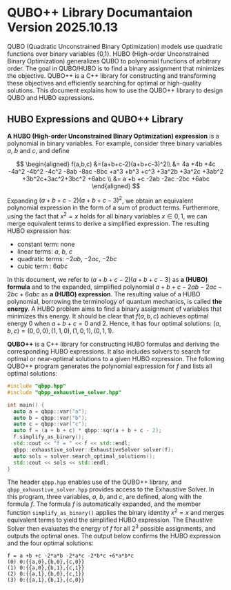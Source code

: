 # QUBO++ Library Documantaion Version 2025.10.13

QUBO (Quadratic Unconstrained Binary Optimization) models use quadratic functions over binary variables {0,1}.
HUBO (High-order Unconstrained Binary Optimization) generalizes QUBO to polynomial functions of arbitrary order.
The goal in QUBO/HUBO is to find a binary assignment that minimizes the objective.
QUBO++ is a C++ library for constructing and transforming these objectives and efficiently searching for optimal or high-quality solutions.
This document explains how to use the QUBO++ library to design QUBO and HUBO expressions.


## HUBO Expressions and QUBO++ Library

**A HUBO (High-order Unconstrained Binary Optimization) expression** is a polynomial in binary variables.
For example, consider three binary variables $a$, $b$ and $c$, and define


$$
\begin{aligned}
f(a,b,c)
&=(a+b+c-2)(a+b+c-3)^2\\
&= 4a +4b +4c -4a^2 -4b^2 -4c^2 -8ab -8ac -8bc +a^3 +b^3 +c^3 +3a^2b +3a^2c +3ab^2 +3b^2c+3ac^2+3bc^2 +6abc \\
&= a +b +c -2ab -2ac -2bc +6abc
\end{aligned}
$$


Expanding $(a+b+c-2)(a+b+c-3)^2$, we obtain an equivalent polynomial expression in the form of a sum of product terms.
Furthermore, using the fact that $x^2=x$ holds for all binary variables $x\in{0,1}$, we can merge equivalent terms to derive a simplified expression.
The resulting HUBO expression has:
* constant term: none 
* linear terms: $a$, $b$, $c$
* quadratic terms: $-2ab$, $-2ac$, $-2bc$
* cubic term : $6abc$

In this document, we refer to $(a+b+c-2)(a+b+c-3)$ as **a (HUBO) formula** and
to the expanded, simplified polynomial $a +b +c -2ab -2ac -2bc +6abc$ as **a (HUBO) expression**.
The resulting value of a HUBO polynomial, borrowing the terminology of quantum mechanics, is called **the energy**.
A HUBO problem aims to find a binary assignment of variables that minimizes this energy.
It should be clear that $f(a,b,c)$ achieves optimal energy 0 when $a+b+c=0$ and $2$.
Hence, it has four optimal solutions: $(a,b,c)=(0,0,0),(1,1,0),(1,0,1),(0,1,1)$.

**QUBO++** is a C++ library for constructing HUBO formulas and deriving the corresponding HUBO expressions.
It also includes solvers to search for optimal or near-optimal solutions to a given HUBO expression.
The following QUBO++ program generates the polynomial expression for $f$ and lists all optimal solutions:
```cpp
#include "qbpp.hpp"
#include "qbpp_exhaustive_solver.hpp"

int main() {
  auto a = qbpp::var("a");
  auto b = qbpp::var("b");
  auto c = qbpp::var("c");
  auto f = (a + b + c) * qbpp::sqr(a + b + c - 2);
  f.simplify_as_binary();
  std::cout << "f = " << f << std::endl;
  qbpp::exhaustive_solver::ExhaustiveSolver solver(f);
  auto sols = solver.search_optimal_solutions();
  std::cout << sols << std::endl;
}
```

The header `qbpp.hpp` enables use of the QUBO++ library, and `qbpp_exhaustive_solver.hpp` provides access to the Exhaustive Solver.
In this program, three variables, $a$, $b$, and $c$, are defined, along with the formula $f$.
The formula $f$ is automatically expanded, and the member function `simplify_as_binary()` 
applies the binary identity $x^2=x$ and merges equivalent terms to yield the simplified HUBO expression.
The Ehaustive Solver then evaluates the energy of $f$ for all $2^3$ possible assignments, and outputs the optimal ones.
The output below confirms the HUBO expression and the four optimal solutions:


````text
f = a +b +c -2*a*b -2*a*c -2*b*c +6*a*b*c
(0) 0:{{a,0},{b,0},{c,0}}
(1) 0:{{a,0},{b,1},{c,1}}
(2) 0:{{a,1},{b,0},{c,1}}
(3) 0:{{a,1},{b,1},{c,0}}
````


